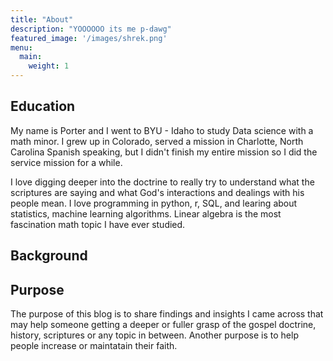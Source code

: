 ```yaml
---
title: "About"
description: "YOOOOOO its me p-dawg"
featured_image: '/images/shrek.png'
menu:
  main:
    weight: 1
---
```


## Education

My name is Porter and I went to BYU - Idaho to study Data science with a math minor. I grew up in Colorado, served a mission in Charlotte, North Carolina Spanish speaking, but I didn't finish my entire mission so I did the service mission for a while. 

I love digging deeper into the doctrine to really try to understand what the scriptures are 
saying and what God's interactions and dealings with his people mean. 
I love programming in python, r, SQL, and learing about statistics, machine learning algorithms. 
Linear algebra is the most fascination math topic I have ever studied.



## Background



## Purpose

The purpose of this blog is to share findings and insights I came 
across that may help someone getting a deeper or fuller grasp of the gospel doctrine, history, scriptures or any topic in between. 
Another purpose is to help people increase or maintatain their faith.



